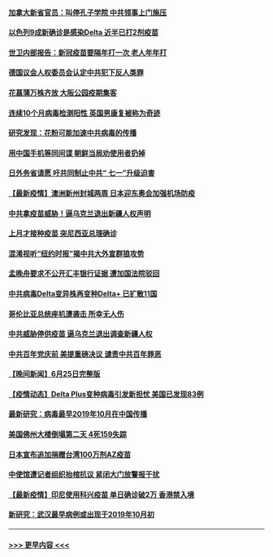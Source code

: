 #### [加拿大新省官员：叫停孔子学院 中共领事上门施压](../pages/prog202/a103152166.md?t=06270501) 
#### [以色列9成新确诊是感染Delta 近半已打2剂疫苗](../pages/prog202/a103152153.md?t=06270501) 
#### [世卫内部报告：新冠疫苗要隔年打一次 老人年年打](../pages/prog202/a103152148.md?t=06270501) 
#### [德国议会人权委员会认定中共犯下反人类罪](../pages/prog202/a103152134.md?t=06270501) 
#### [花菖蒲万株齐放 大阪公园疫期集客](../pages/prog202/a103152126.md?t=06270501) 
#### [连续10个月病毒检测阳性 英国男康复被称为奇迹](../pages/prog202/a103152045.md?t=06270501) 
#### [研究发现：花粉可能加速中共病毒的传播](../pages/prog202/a103152061.md?t=06270501) 
#### [用中国手机等同间谍 朝鲜当局劝使用者扔掉](../pages/prog202/a103152056.md?t=06270501) 
#### [日外务省请愿  吁共同制止中共“ 七一”升级迫害](../pages/prog202/a103152082.md?t=06270501) 
#### [【最新疫情】澳洲新州封城两周 日本迎东奥会加强机场防疫](../pages/prog202/a103152040.md?t=06270501) 
#### [中共拿疫苗威胁！逼乌克兰退出新疆人权声明](../pages/prog202/a103152038.md?t=06270501) 
#### [上月才接种疫苗 突尼西亚总理确诊](../pages/prog202/a103152020.md?t=06270501) 
#### [混淆视听“纽约时报”揭中共大外宣群狼攻势](../pages/prog202/a103151988.md?t=06270501) 
#### [孟晚舟要求不公开汇丰银行证据 遭加国法院驳回](../pages/prog202/a103151901.md?t=06270501) 
#### [中共病毒Delta变异株再变种Delta+ 已扩散11国](../pages/prog202/a103151873.md?t=06270501) 
#### [哥伦比亚总统座机遭袭击 所幸无人伤](../pages/prog202/a103151768.md?t=06270501) 
#### [中共威胁停供疫苗 逼乌克兰退出调查新疆人权](../pages/prog202/a103151764.md?t=06270501) 
#### [中共百年党庆前 美提重磅决议 谴责中共百年罪恶](../pages/prog202/a103151687.md?t=06270501) 
#### [【晚间新闻】6月25日完整版](../pages/prog202/a103151696.md?t=06270501) 
#### [【疫情动态】Delta Plus变种病毒引发新担忧 美国已发现83例](../pages/prog202/a103151596.md?t=06270501) 
#### [最新研究：病毒最早2019年10月在中国传播](../pages/prog202/a103151562.md?t=06270501) 
#### [美国佛州大楼倒塌第二天 4死159失踪](../pages/prog202/a103151533.md?t=06270501) 
#### [日本宣布追加捐赠台湾100万剂AZ疫苗](../pages/prog202/a103151503.md?t=06270501) 
#### [中使馆遭记者组织抬棺抗议 紧闭大门放警报干扰](../pages/prog202/a103151440.md?t=06270501) 
#### [【最新疫情】印尼使用科兴疫苗 单日确诊破2万 香港禁入境](../pages/prog202/a103151303.md?t=06270501) 
#### [新研究：武汉最早病例或出现于2019年10月初](../pages/prog202/a103151228.md?t=06270501) 

----
#### [ >>> 更早内容 <<< ](../indexes/prog202-earlier.md)
